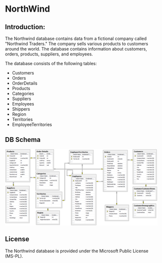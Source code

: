 # NorthWind
## Introduction:
The Northwind database contains data from a fictional company called "Northwind Traders." The company sells various products to customers around the world. The database contains information about customers, orders, products, suppliers, and employees.

The database consists of the following tables:

- Customers
- Orders
- OrderDetails
- Products
- Categories
- Suppliers
- Employees
- Shippers
- Region
- Territories
- EmployeeTerritories

## DB Schema
   ![Alt](https://github.com/burzekj/sql_projects/blob/main/northwind/Northwind.png)
   
## License
The Northwind database is provided under the Microsoft Public License (MS-PL).
